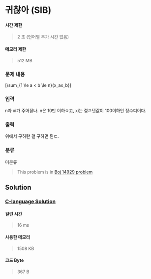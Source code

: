 # 귀찮아 (SIB)
#### 시간 제한
> 2 초 (언어별 추가 시간 없음)
#### 메모리 제한
> 512 MB
### 문제 내용

\[\sum_{1 \le a < b \le n}{x_ax_b}\]

### 입력

n과 xi가 주어짇나. n은 10만 이하ㅇ고, xi는 젗ㄹ댓값이 100이하인 정수디이다.

### 출력

위에서 구하란 걸 구하면 된ㄷ.

### 분류
미분류
> This problem is in [Boj 14929 problem](https://www.acmicpc.net/problem/14929)

## Solution
### [C-language Solution](./main.c)
#### 걸린 시간
> 16 ms
#### 사용한 메모리
> 1508 KB
#### 코드 Byte
> 367 B
